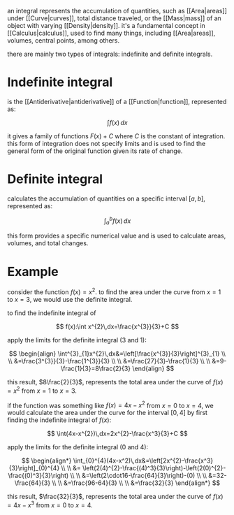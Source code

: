 an integral represents the accumulation of quantities, such as [[Area|areas]] under [[Curve|curves]], total distance traveled, or the [[Mass|mass]] of an object with varying [[Density|density]]. it's a fundamental concept in [[Calculus|calculus]], used to find many things, including [[Area|areas]], volumes, central points, among others.

there are mainly two types of integrals: indefinite and definite integrals.

# Indefinite integral

is the [[Antiderivative|antiderivative]] of a [[Function|function]], represented as:

$$
\int f(x)\,dx
$$

it gives a family of functions $F(x)+C$ where $C$ is the constant of integration. this form of integration does not specify limits and is used to find the general form of the original function given its rate of change.

# Definite integral

calculates the accumulation of quantities on a specific interval $[a,b]$, represented as:

$$
\int^{b}_{a}f(x)\,dx
$$

this form provides a specific numerical value and is used to calculate areas, volumes, and total changes.

# Example

consider the function $f(x)=x^{2}$. to find the area under the curve from $x=1$ to $x=3$, we would use the definite integral.

to find the indefinite integral of 

$$
f(x):\int x^{2}\,dx=\frac{x^{3}}{3}+C
$$
    
apply the limits for the definite integral (3 and 1):

$$
\begin{align}
\int^{3}_{1}x^{2}\,dx&=\left[\frac{x^{3}}{3}\right]^{3}_{1} \\
\\
&=\frac{3^{3}}{3}-\frac{1^{3}}{3} \\
\\
&=\frac{27}{3}-\frac{1}{3} \\
\\
&=9-\frac{1}{3}=8\frac{2}{3}
\end{align}
$$

this result, $8\frac{2}{3}$, represents the total area under the curve of $f(x)=x^{2}$ from $x=1$ to $x=3$.

if the function was something like $f(x)=4x-x^{2}$ from $x=0$ to $x=4$, we would calculate the area under the curve for the interval $[0,4]$ by first finding the indefinite integral of $f(x)$: 

$$
\int(4x-x^{2})\,dx=2x^{2}-\frac{x^3}{3}+C
$$

apply the limits for the definite integral ($0$ and $4$):

$$
\begin{align*}
\int_{0}^{4}(4x-x^2)\,dx&=\left[2x^{2}-\frac{x^3}{3}\right]_{0}^{4} \\
\\
&= \left(2(4)^{2}-\frac{(4)^3}{3}\right)-\left(2(0)^{2}-\frac{(0)^3}{3}\right) \\
\\
&=\left(2\cdot16-\frac{64}{3}\right)-(0) \\
\\
&=32-\frac{64}{3} \\
\\
&=\frac{96-64}{3} \\
\\
&=\frac{32}{3}
\end{align*}
$$

this result, $\frac{32}{3}$, represents the total area under the curve of $f(x) = 4x - x^{3}$ from $x=0$ to $x=4$.